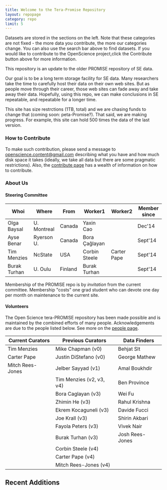 ```yaml
---
title: Welcome to the Tera-Promise Repository
layout: repopage
category: repo
limit: 5
---
```


Datasets are stored in the sections on the left. Note that these categories are not fixed - the more data you contribute, the more our categories change. You can also use the search bar above to find datasets. If you would like to contribute to the OpenScience project,click the Contribute button above for more information.

This repository is an update to the older PROMISE repository of SE data.

Our goal is to be a long term storage facility for SE data. Many researchers take the time to carefully host their data on their own web sites. But as people move through their career, those web sites can fade away and take away their data. Hopefully, using this repo, we can make 
conclusions in SE repeatable, and repeatable for a longer time.

This site has size restrctions (1TB, total) and we are chasing funds to change that (coming soon: peta-Promise?). That said, we are making progress. For example, this site can hold 500 times the data of the last version. 


### How to Contribute 

To make such  contribution, please send a message to
[openscience.content@gmail.com](mailto:openscience.content@gmail.com) 
describing what you have and how much disk space it takes (ideally, we  take all data but there are some pragmatic restrictions).
Also, the [contribute page](/repo/contribute) has a wealth of information on how to contribute.


### About Us

#### Steering Committee

Whoi        |Where      |From     |Worker1       |Worker2       |Member since
------------|-----------|---------|--------------|--------------|---------------
Olga Baysal |U. Montreal| Canada  | Yaxin Cao    |              |Dec'14
Ayse Benar  |Ryerson U. | Canada  |Bora Çağlayan |              |Sept'14
Tim Menzies |NcState    | USA     |Corbin Steele | Carter Pape  |Sept'14
Burak Turhan|U. Oulu    | Finland |Burak Turhan  |              |Sept'14 

Membership of the PROMISE repo is by _invitation_ from the current committee.
Membership "costs" one grad student who can devote one day per month on maintenance to the current site.

#### Volunteers

The Open Science tera-PROMISE repository has been made possible and is maintained by the combined efforts of many people. Acknowledgements are due to the people listed below. See more on the [people page](/repo/people).

Current Curators | Previous Curators        |   Data Finders  
-----------------|--------------------------|------------------
Tim Menzies      | Mike Chapman (v0)        | Behjat Slt       
Carter Pape      | Justin DiStefano (v0)    | George Mathew    
Mitch Rees-Jones | Jelber Sayyad (v1)       | Amal Boukhdir    
                 | Tim Menzies (v2, v3, v4) | Ben Province     
                 | Bora Caglayan (v3)       | Wei Fu           
                 | Zhimin He (v3)           | Rahul Krishna    
                 | Ekrem Kocaguneli (v3)    | Davide Fucci     
                 | Joe Krall (v3)           | Shirin Akbari    
                 | Fayola Peters (v3)       | Vivek Nair       
                 | Burak Turhan (v3)        | Josh Rees-Jones  
                 | Corbin Steele (v4)       |                  
                 | Carter Pape (v4)         |                  
                 | Mitch Rees-Jones (v4)    |                  


## Recent Additions

